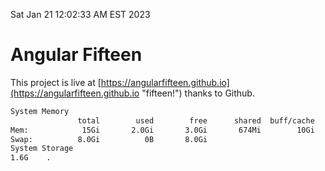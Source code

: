 Sat Jan 21 12:02:33 AM EST 2023

# Angular Fifteen


This project is live at [https://angularfifteen.github.io](https://angularfifteen.github.io "fifteen!") thanks to Github.

```bash
System Memory
               total        used        free      shared  buff/cache   available
Mem:            15Gi       2.0Gi       3.0Gi       674Mi        10Gi        12Gi
Swap:          8.0Gi          0B       8.0Gi
System Storage
1.6G	.
```
```bash

